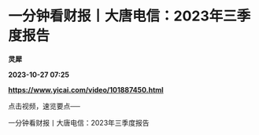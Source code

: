 # 一分钟看财报丨大唐电信：2023年三季度报告
**灵犀**

**2023-10-27 07:25**

**https://www.yicai.com/video/101887450.html**

点击视频，速览要点──

一分钟看财报丨大唐电信：2023年三季度报告